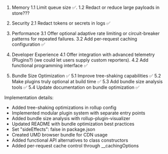 1. Memory
1.1   Limit queue size ✅.
1.2	  Redact or reduce large payloads in store???

2. Security
2.1   Redact tokens or secrets in logs ✅

3. Performance
3.1   Offer optional adaptive rate limiting or circuit-breaker patterns for repeated failures.
3.2   Add per-request caching configuration ✅

4. Developer Experience
4.1   Offer integration with advanced telemetry (Plugins?) (we could let users supply custom reporters).
4.2   Add functional programming interface ✅

5. Bundle Size Optimization ✅
5.1   Improve tree-shaking capabilities ✅
5.2   Make plugins truly optional at build time ✅
5.3   Add bundle size analysis tools ✅
5.4   Update documentation on bundle optimization ✅

Implementation details:
- Added tree-shaking optimizations in rollup config
- Implemented modular plugin system with separate entry points
- Added bundle size analysis with rollup-plugin-visualizer
- Updated README with bundle optimization best practices
- Set "sideEffects": false in package.json
- Created UMD browser bundle for CDN usage
- Added functional API alternatives to class constructors
- Added per-request cache control through __cachingOptions